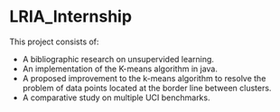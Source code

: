 # LRIA_Internship
This project consists of:
- A bibliographic research on unsupervided learning.
- An implementation of the K-means algorithm in java.
- A proposed improvement to the k-means algorithm to resolve the problem of data points located at the border line between clusters.
- A comparative study on multiple UCI benchmarks.
